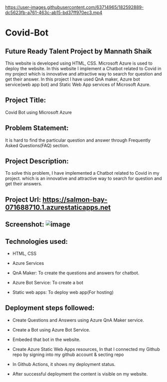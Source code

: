 https://user-images.githubusercontent.com/63714965/182592889-dc5623fb-a761-463c-ab15-bd37ff970ec3.mp4


# Covid-Bot
## Future Ready Talent Project by Mannath Shaik
This website is developed using HTML, CSS. Microsoft Azure is used to deploy the website. In this website I implement a Chatbot related to Covid in my project which is innovative and attractive way to search for question and get their answer.
In this project I have used QnA maker, Azure bot service(web app bot) and Static Web App services of Microsoft Azure.
## Project Title:

Covid Bot using Microsoft Azure

## Problem Statement:

It is hard to find the particular question and answer through Frequently Asked Questions(FAQ) section.

## Project Description: 

To solve this problem, I have implemented a Chatbot related to Covid in my project. which is an innovative and attractive way to search for question and get their answers.

## Project Url: https://salmon-bay-071688710.1.azurestaticapps.net

## Screenshot: ![image](https://user-images.githubusercontent.com/63714965/182573013-d6b1da95-7b77-45c8-894a-d93d96c5e246.png)

## Technologies used: 
* HTML, CSS

* Azure Services

* QnA Maker: To create the questions and answers for chatbot.

* Azure Bot Service: To create a bot

* Static web apps: To deploy web app(For hosting)

## Deployment steps followed:
* Create Questions and Answers using Azure QnA Maker service.

* Create a Bot using Azure Bot Service.

* Embeded that bot in the website.

* Create Azure Static Web Apps resources, In that I connected my Github repo by signing into my github account & secting repo

* In Github Actions, it shows my deployment status.

* After successful deployment the content is visible on my website.


